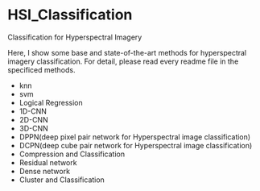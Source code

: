 # HSI_Classification
Classification for Hyperspectral Imagery

Here, I show some base and state-of-the-art methods for hyperspectral imagery classification.
For detail, please read every readme file in the specificed methods.

- knn
- svm
- Logical Regression
- 1D-CNN
- 2D-CNN
- 3D-CNN
- DPPN(deep pixel pair network for Hyperspectral image classification)
- DCPN(deep cube pair network for Hyperspectral image classification)
- Compression and Classification
- Residual network
- Dense network
- Cluster and Classification
